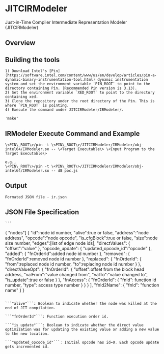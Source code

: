 # JITCIRModeler
Just-in-Time Compiler Intermediate Representation Modeler (JITCIRModeler)

## Overview

## Building the tools
    1) Download Intel's [Pin](https://software.intel.com/content/www/us/en/develop/articles/pin-a-dynamic-binary-instrumentation-tool.html) dynamic instrumentation system and set the environment variable `PIN_ROOT` to point to the directory containing Pin. (Recommended Pin version is 3.13).
    2) Set the environment variable `XED_ROOT` to point to the directory containing xed.
    3) Clone the repository under the root directory of the Pin. This is where `PIN_ROOT` is pointing.
    4) Execute the command under JITCIRModeler/IRModeler/.

    'make'

## IRModeler Execute Command and Example

    \<PIN\_ROOT\>/pin -t \<PIN\_ROOT\>/JITCIRModeler/IRModeler/obj-intel64/IRModeler.so -- \<Target Executable\> \<Input Program to the Target Executable\>

    e.g.,
    \<PIN\_ROOT\>/pin -t \<PIN\_ROOT\>/JITCIRModeler/IRModeler/obj-intel64/IRModeler.so -- d8 poc.js

## Output
    Formated JSON file - ir.json

## JSON File Specification
    ```
{
    "nodes"[
    {
        "id":node id number,
        "alive":true or false,
        "address":"node address",
        "opcode":"node opcode",
        "is_cfgBlock":true or false,
        "size":node size number,
        "edges":[list of edge node ids],
        "directValues": {
            "offset":"value"
        },
        "opcode_update": {
            "updated_opcode_id":"opcode"
        },
        "added": {
            "fnOrderId":added node id number
        },
        "removed": {
            "fnOrderId":removed node id number
        },
        "replaced": {
            "fnOrderId": {
                "from":replaced node id number,
                "to":replacing node id number
            }
        },
        "directValueOpt": {
            "fnOrderId": {
                "offset":offset from the block head address,
                "valFrom":"value changed from",
                "valTo":"value changed to",
                "is_update":true or false
            }
        },
        "fnAccess": {
            "fnOrderId": {
                "fnId": function id number,
                "type": access type number
            }
        }
    }
    ],
    "fnId2Name": {
        "fnId": "function name"
    }
}
```

```"alive"```: Boolean to indicate whether the node was killed at the end of JIT compilation.

```"fnOrderId"```: Function execution order id.

```"is_update"```: Boolean to indicate whether the direct value optimization was for updating the existing value or adding a new value to the new location.

```"updated_opcode_id"```: Initial opcode has id=0. Each opcode update gets incremented id.

